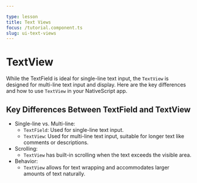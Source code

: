 ```yaml
---

type: lesson  
title: Text Views
focus: /tutorial.component.ts  
slug: ui-text-views
---
```


# TextView
While the TextField is ideal for single-line text input, the `TextView` is designed for multi-line text input and display. Here are the key differences and how to use `TextView` in your NativeScript app.

## Key Differences Between TextField and TextView
- Single-line vs. Multi-line:
  - `TextField`: Used for single-line text input.
  - `TextView`: Used for multi-line text input, suitable for longer text like comments or descriptions.
- Scrolling:
  - `TextView` has built-in scrolling when the text exceeds the visible area.
- Behavior:
  - `TextView` allows for text wrapping and accommodates larger amounts of text naturally.
